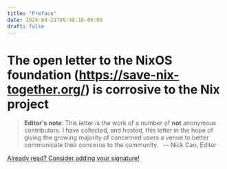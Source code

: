 ```yaml
---
title: "Preface"
date: 2024-04-21T09:48:16-06:00
draft: false
---
```


# The open letter to the NixOS foundation (https://save-nix-together.org/) is corrosive to the Nix project

> **Editor's note**:
> This letter is the work of a number of **not** anonymous contributors.
> I have collected, and hosted, this letter in the hope of giving the growing majority
> of concerned users a venue to better communicate their concerns to the community.
> &nbsp;
> -- Nick Cao, Editor

[Already read? Consider adding your signature!](https://github.com/NickCao/really-save-nix-together/edit/main/content/posts/signatures.md)
